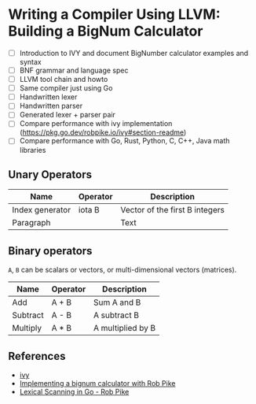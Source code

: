 # Writing a Compiler Using LLVM: Building a BigNum Calculator

* [ ] Introduction to IVY and document BigNumber calculator examples and syntax
* [ ] BNF grammar and language spec
* [ ] LLVM tool chain and howto
* [ ] Same compiler just using Go
* [ ] Handwritten lexer
* [ ] Handwritten parser
* [ ] Generated lexer + parser pair
* [ ] Compare performance with ivy implementation (https://pkg.go.dev/robpike.io/ivy#section-readme)
* [ ] Compare performance with Go, Rust, Python, C, C++, Java math libraries

## Unary Operators

| Name            | Operator | Description |
|-----------------|----------|------------|
| Index generator | iota B   | Vector of the first B integers |
| Paragraph       |          | Text       |


## Binary operators

`A`, `B` can be scalars or vectors, or multi-dimensional vectors (matrices).    

| Name     | Operator | Description       |
|----------|----------|-------------------|
| Add      | A + B    | Sum A and B       |
| Subtract | A - B    | A subtract B      |
| Multiply | A * B    | A multiplied by B |
   

## References
* [ivy](https://pkg.go.dev/robpike.io/ivy#section-readme)
* [Implementing a bignum calculator with Rob Pike](https://www.youtube.com/watch?v=PXoG0WX0r_E&t=1121s)
* [Lexical Scanning in Go - Rob Pike](https://www.youtube.com/watch?v=HxaD_trXwRE)
